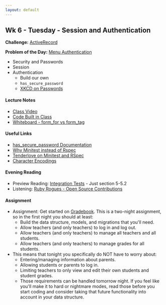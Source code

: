 ```yaml
---
layout: default
---
```


## Wk 6 - Tuesday - Session and Authentication

**Challenge:** [ActiveRecord](https://github.com/masonfmatthews/rails_assignments/blob/master/challenges/rails_active_record.md)

**Problem of the Day:** [Menu Authentication](https://github.com/masonfmatthews/rails_assignments/blob/master/exercises/menu_authentication)

* Security and Passwords
* Session
* Authentication
  * Build our own
  * `has_secure_password`
  * [XKCD on Passwords](https://xkcd.com/936/)

#### Lecture Notes

* [Class Video](https://youtu.be/qT6TbrN9M4g)
* [Code Built in Class](https://github.com/tiyd-rails-2016-01/menu_example)
* [Whiteboard - form_for vs form_tag](http://tiyd-rails.s3.amazonaws.com/pictures/uploaded_files/000/000/048/original/form_tags.jpg?1444412714)

#### Useful Links

* [has_secure_password Documentation](http://api.rubyonrails.org/classes/ActiveModel/SecurePassword/ClassMethods.html)
* [Why Minitest instead of Rspec](http://brandonhilkert.com/blog/7-reasons-why-im-sticking-with-minitest-and-fixtures-in-rails/)
* [Tenderlove on Minitest and RSpec](http://tenderlovemaking.com/2015/01/23/my-experience-with-minitest-and-rspec.html)
* [Character Encodings](http://www.joelonsoftware.com/articles/Unicode.html)

#### Evening Reading

* Preview Reading: [Integration Tests](http://guides.rubyonrails.org/testing.html#integration-testing) - Just section 5-5.2
* Listening: [Ruby Rogues - Open Source Contributions](https://devchat.tv/ruby-rogues/051-rr-getting-started-with-open-source)

#### Assignment

* Assignment: Get started on [Gradebook](https://github.com/tiyd-rails-2016-01/gradebook).  This is a two-night assignment, so in the first night you should at least:
  * Build the data structure, models, and migrations that you'll need.
  * Allow teachers (and only teachers) to log in and log out.
  * Allow teachers (and only teachers) to manage all teachers and all students.
  * Allow teachers (and only teachers) to manage grades for all students.
* This means that tonight you specifically do NOT have to worry about:
  * Entering/managing information about parents.
  * Allowing students or parents to log in.
  * Limiting teachers to only view and edit their own students and student grades.
  * Those requirements can be handled tomorrow night.  If you feel like you'll make it to hard or nightmare modes, read those before you start coding and consider taking that future functionality into account in your data structure.
<!-- * Feedback: [Gradebook Day 1 Feedback](feedback) -->
